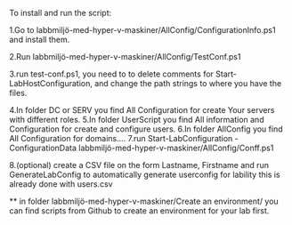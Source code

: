 



To install and run the script:

1.Go to labbmiljö-med-hyper-v-maskiner/AllConfig/ConfigurationInfo.ps1 and install them.

2.Run labbmiljö-med-hyper-v-maskiner/AllConfig/TestConf.ps1

3.run test-conf.ps1, you need to  to delete comments for Start-LabHostConfiguration, and change the path strings to where you have the files.

4.In folder DC or SERV you find All Configuration for create Your servers with different roles.
5.In folder UserScript you find All information and Configuration for create and configure users.
6.In folder AllConfig you find All Configuration for domains....
7.run Start-LabConfiguration -ConfigurationData    labbmiljö-med-hyper-v-maskiner/AllConfig/Conff.ps1

8.(optional) create a CSV file on the form Lastname, Firstname and run GenerateLabConfig to automatically generate userconfig for lability this is already done with users.csv


** in folder labbmiljö-med-hyper-v-maskiner/Create an environment/  you can find scripts from Github to create an environment for your lab first.
